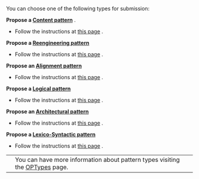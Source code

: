 You can choose one of the following types for submission:
 



__Propose a
 [Content pattern](http://ontologydesignpatterns.org/wiki/Special:ImportProposal "Special:ImportProposal")__
 .
 


* Follow the instructions at [this page](../Submissions/ProposeCP "Submissions:ProposeCP")  .


__Propose a
 [Reengineering pattern](../Submissions/ProposeRP "Submissions:ProposeRP")__



* Follow the instructions at [this page](../Submissions/ProposeRP "Submissions:ProposeRP")  .


__Propose an
 [Alignment pattern](../Submissions/ProposeALP "Submissions:ProposeALP")__



* Follow the instructions at [this page](../Submissions/ProposeALP "Submissions:ProposeALP")  .


__Propose a
 [Logical pattern](../Submissions/ProposeLP "Submissions:ProposeLP")__



* Follow the instructions at [this page](../Submissions/ProposeLP "Submissions:ProposeLP")  .


__Propose an
 [Architectural pattern](../Submissions/ProposeARP "Submissions:ProposeARP")__



* Follow the instructions at [this page](../Submissions/ProposeARP "Submissions:ProposeARP")  .


__Propose a
 [Lexico-Syntactic pattern](../Submissions/ProposeLSP "Submissions:ProposeLSP")__



* Follow the instructions at [this page](../Submissions/ProposeLSP "Submissions:ProposeLSP")  .


  






|  |  |
| --- | --- |
|  |  You can have more information about pattern types visiting the [OPTypes](../OPTypes "OPTypes")  page.  |